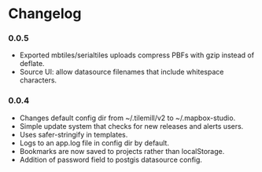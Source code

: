 Changelog
=========

### 0.0.5

- Exported mbtiles/serialtiles uploads compress PBFs with gzip instead of deflate.
- Source UI: allow datasource filenames that include whitespace characters.

### 0.0.4

- Changes default config dir from ~/.tilemill/v2 to ~/.mapbox-studio.
- Simple update system that checks for new releases and alerts users.
- Uses safer-stringify in templates.
- Logs to an app.log file in config dir by default.
- Bookmarks are now saved to projects rather than localStorage.
- Addition of password field to postgis datasource config.

